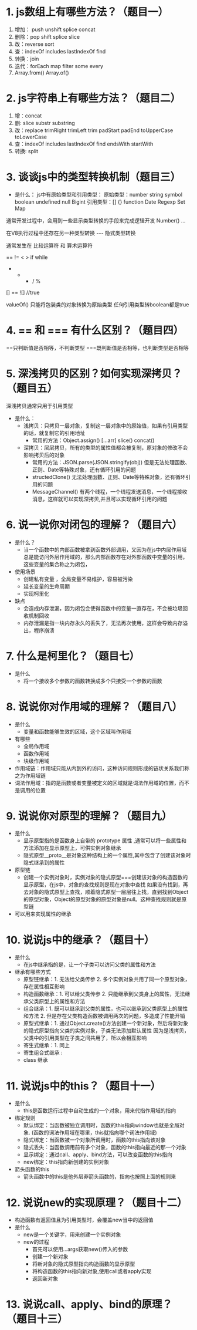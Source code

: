 # 1. js数组上有哪些方法？（题目一）
1. 增加： push  unshift  splice  concat
2. 删除：pop  shift  splice  slice
3. 改：reverse sort
4. 查：indexOf includes  lastIndexOf  find
5. 转换：join
6. 迭代：forEach  map  filter  some  every
7. Array.from()   Array.of()


# 2. js字符串上有哪些方法？（题目二）
1. 增：concat
2. 删: slice  substr  substring
3. 改：replace  trimRight  trimLeft  trim   padStart  padEnd  toUpperCase toLowerCase
4. 查：indexOf includes lastIndexOf find  endsWith  startWith
5. 转换: split

# 3. 谈谈js中的类型转换机制（题目三）
- 是什么：
js中有原始类型和引用类型：
原始类型：number  string  symbol  boolean  undefined  null  Bigint
引用类型：[]  {}  function  Date  Regexp  Set  Map

通常开发过程中，会用到一些显示类型转换的手段来完成逻辑开发
Number() ...

在V8执行过程中还存在另一种类型转换 --- 隐式类型转换

通常发生在  比较运算符  和  算术运算符

==  !=  <  >  if  while

+ - * / %


[] == ![]  //true

valueOf() 只能将包装类的对象转换为原始类型
任何引用类型转boolean都是true

# 4. == 和 === 有什么区别？（题目四）
==只判断值是否相等，不判断类型
===既判断值是否相等，也判断类型是否相等

# 5. 深浅拷贝的区别？如何实现深拷贝？（题目五）
深浅拷贝通常只用于引用类型
- 是什么：
  - 浅拷贝：只拷贝一层对象，复制这一层对象中的原始值，如果有引用类型的话，就复制它的引用地址
    - 常用的方法：Object.assign()  [...arr]  slice()  concat()
  - 深拷贝：层层拷贝，所有的类型的属性值都会被复制，原对象的修改不会影响拷贝后的对象
    - 常用的方法：JSON.parse(JSON.stringify(obj)) 但是无法处理函数、正则、Date等特殊对象，还有循环引用的问题
    - structedClone() 无法处理函数、正则、Date等特殊对象，还有循环引用的问题
    - MessageChannel() 有两个线程，一个线程发送消息，一个线程接收消息，这样就可以实现深拷贝,并且可以实现循环引用的问题

# 6. 说一说你对闭包的理解？（题目六）
- 是什么？
  - 当一个函数中的内部函数被拿到函数外部调用，又因为在js中内层作用域总是能访问外层作用域的，那么内部函数存在对外部函数中变量的引用，这些变量的集合称之为闭包，
- 使用场景
  - 创建私有变量 ，全局变量不易维护，容易被污染
  - 延长变量的生命周期
  - 实现柯里化
- 缺点
  - 会造成内存泄漏，因为闭包会使得函数中的变量一直存在，不会被垃圾回收机制回收
  - 内存泄漏是指一块内存永久的丢失了，无法再次使用，这样会导致内存溢出，程序崩溃

# 7. 什么是柯里化？（题目七）
- 是什么
  - 将一个接收多个参数的函数转换成多个只接受一个参数的函数


# 8. 说说你对作用域的理解？（题目八）
- 是什么
  - 变量和函数能够生效的区域，这个区域叫作用域
- 有哪些
  - 全局作用域
  - 函数作用域
  - 块级作用域
- 作用域链：作用域只能从内到外的访问，这种访问规则形成的链状关系我们称之为作用域链
- 词法作用域：指的是函数或者变量被定义的区域就是词法作用域的位置，而不是调用的位置

# 9. 说说你对原型的理解？（题目九）
- 是什么
  - 显示原型指的是函数身上自带的 prototype 属性 ,通常可以将一些属性和方法添加在显示原型上，可供实例对象继承
  - 隐式原型__proto__是对象这种结构上的一个属性,其中包含了创建该对象时隐式继承到的属性
- 原型链
  - 创建一个实例对象时，实例对象的隐式原型===创建该对象的构造函数的显示原型，在js中，对象的查找规则是现在对象中查找
  如果没有找到，再去对象的隐式原型上查找，顺着隐式原型一层层往上找，直到找到Object的原型对象，Object的原型对象的原型对象是null。这种查找规则就是原型链
- 可以用来实现属性的继承

# 10. 说说js中的继承？（题目十）
- 是什么
  - 在js中继承指的是，让一个子类可以访问父类的属性和方法
- 继承有哪些方式
  - 原型链继承：1. 无法给父类传参 2. 多个实例对象共用了同一个原型对象，存在属性相互影响
  - 构造函数继承：1. 可以给父类传参 2. 只能继承到父类身上的属性，无法继承父类原型上的属性和方法
  - 组合继承：1. 既可以继承到父类的属性，也可以继承到父类原型上的属性和方法 2. 但是存在父类构造函数被调用两次的问题，多造成了性能开销
  - 原型式继承：1. 通过Object.create()方法创建一个新对象，然后将新对象的隐式原型指向父类的实例对象，子类无法添加默认属性
因为是浅拷贝，父类中的引用类型在子类之间共用了，所以会相互影响
  - 寄生式继承：1. 同上
  - 寄生组合式继承 :
  - class 继承


# 11. 说说js中的this？（题目十一）
- 是什么
  - this是函数运行过程中自动生成的一个对象，用来代指作用域的指向
- 绑定规则
  - 默认绑定：当函数被独立调用时，函数的this指向window也就是全局对象. (函数的词法作用域在哪里，this就指向哪个词法作用域)
  - 隐式绑定：当函数被一个对象所调用时，函数的this指向该对象
  - 隐式丢失：当函数调用前有多个对象，函数的this指向最近的那一个对象
  - 显示绑定：通过call、apply、bind方法，可以改变函数的this指向
  - new绑定：this指向新创建的实例对象
-  箭头函数的this
   -  箭头函数中的this是他外层非箭头函数的，指向也按照上面的规则来


# 12. 说说new的实现原理？（题目十二）
- 构造函数有返回值且为引用类型时，会覆盖new当中的返回值
- 是什么
  - new是一个关键字，用来创建一个实例对象
  - new的过程
    - 首先可以使用...args获取new()传入的参数
    - 创建一个新对象
    - 将新对象的隐式原型指向构造函数的显示原型
    - 将构造函数的this指向新对象,使用call或者apply实现
    - 返回新对象

# 13. 说说call、apply、bind的原理？（题目十三）